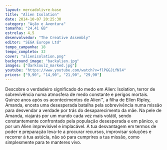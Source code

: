 ```yaml
---
layout: mercadolivre-base
title: "Alien Isolation"
date: 2014-10-07 20:25:30
category: "Ação e Aventura"
tamanho: "24,41 GB"
estrelas: 4,5
desenvolvedor: "The Creative Assembly"
editor: "SEGA Europe Ltd"
tempo_campanha: 18
tempo_completo: 32
cover: "alienisolation.png"
background_image: "backalien.jpg"
images: ["darksoul2_marked.jpg"]
youtube: "https://www.youtube.com/watch?v=flPGGJifNl4"
prices: ["9,90", "14,90", "21,90", "29,90"]
---
```


Descobre o verdadeiro significado do medo em Alien: Isolation, terror de sobrevivência numa atmosfera de medo constante e perigos mortais. Quinze anos após os acontecimentos de Alien™, a filha de Ellen Ripley, Amanda, enceta uma desesperada batalha pela sobrevivência numa missão para desvendar a verdade por trás do desaparecimento da mãe. Na pele de Amanda, viajarás por um mundo cada vez mais volátil, sendo constantemente confrontado pela população desesperada e em pânico, e por um Alien imprevisível e implacável. A tua desvantagem em termos de poder e preparação leva-te a procurar recursos, improvisar soluções e recorrer à tua astúcia, não só para cumprires a tua missão, como simplesmente para te manteres vivo.

